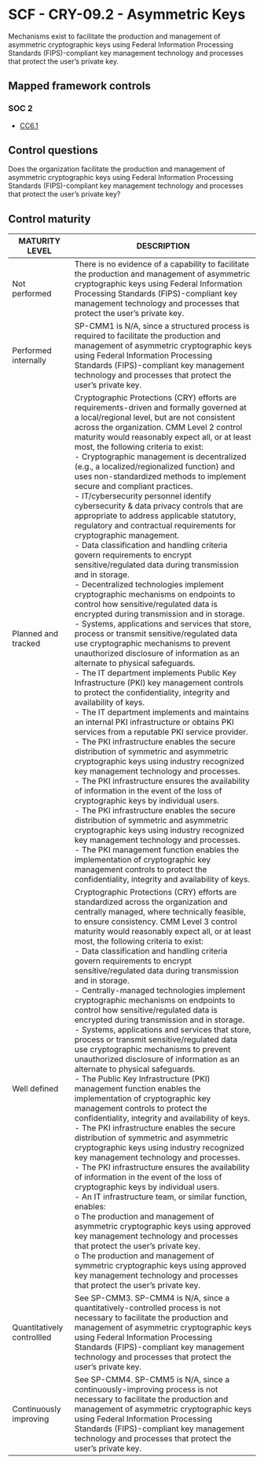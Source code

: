 # SCF - CRY-09.2 - Asymmetric Keys
Mechanisms exist to facilitate the production and management of asymmetric cryptographic keys using Federal Information Processing Standards (FIPS)-compliant key management technology and processes that protect the user’s private key. 
## Mapped framework controls
### SOC 2
- [CC6.1](../soc2/cc61.md)
## Control questions
Does the organization facilitate the production and management of asymmetric cryptographic keys using Federal Information Processing Standards (FIPS)-compliant key management technology and processes that protect the user’s private key? 
## Control maturity
|       MATURITY LEVEL       |                                                                                                                                                                                                                                                                                                                                                                                                                                                                                                                                                                                                                                                                                                                                                                                                                                                                                                                                                                                                                                                                                                DESCRIPTION                                                                                                                                                                                                                                                                                                                                                                                                                                                                                                                                                                                                                                                                                                                                                                                                                                                                                                                                                                                                                                                                                                |
|----------------------------|-----------------------------------------------------------------------------------------------------------------------------------------------------------------------------------------------------------------------------------------------------------------------------------------------------------------------------------------------------------------------------------------------------------------------------------------------------------------------------------------------------------------------------------------------------------------------------------------------------------------------------------------------------------------------------------------------------------------------------------------------------------------------------------------------------------------------------------------------------------------------------------------------------------------------------------------------------------------------------------------------------------------------------------------------------------------------------------------------------------------------------------------------------------------------------------------------------------------------------------------------------------------------------------------------------------------------------------------------------------------------------------------------------------------------------------------------------------------------------------------------------------------------------------------------------------------------------------------------------------------------------------------------------------------------------------------------------------------------------------------------------------------------------------------------------------------------------------------------------------------------------------------------------------------------------------------------------------------------------------------------------------------------------------------------------------------------------------------------------------------------------------------------------------------------------------------------------------|
| Not performed              | There is no evidence of a capability to facilitate the production and management of asymmetric cryptographic keys using Federal Information Processing Standards (FIPS)-compliant key management technology and processes that protect the user’s private key.                                                                                                                                                                                                                                                                                                                                                                                                                                                                                                                                                                                                                                                                                                                                                                                                                                                                                                                                                                                                                                                                                                                                                                                                                                                                                                                                                                                                                                                                                                                                                                                                                                                                                                                                                                                                                                                                                                                                            |
| Performed internally       | SP-CMM1 is N/A, since a structured process is required to facilitate the production and management of asymmetric cryptographic keys using Federal Information Processing Standards (FIPS)-compliant key management technology and processes that protect the user’s private key.                                                                                                                                                                                                                                                                                                                                                                                                                                                                                                                                                                                                                                                                                                                                                                                                                                                                                                                                                                                                                                                                                                                                                                                                                                                                                                                                                                                                                                                                                                                                                                                                                                                                                                                                                                                                                                                                                                                          |
| Planned and tracked        | Cryptographic Protections (CRY) efforts are requirements-driven and formally governed at a local/regional level, but are not consistent across the organization. CMM Level 2 control maturity would reasonably expect all, or at least most, the following criteria to exist:<br>- Cryptographic management is decentralized (e.g., a localized/regionalized function) and uses non-standardized methods to implement secure and compliant practices.<br>- IT/cybersecurity personnel identify cybersecurity & data privacy controls that are appropriate to address applicable statutory, regulatory and contractual requirements for cryptographic management.<br>- Data classification and handling criteria govern requirements to encrypt sensitive/regulated data during transmission and in storage.<br>- Decentralized technologies implement cryptographic mechanisms on endpoints to control how sensitive/regulated data is encrypted during transmission and in storage.<br>- Systems, applications and services that store, process or transmit sensitive/regulated data use cryptographic mechanisms to prevent unauthorized disclosure of information as an alternate to physical safeguards.<br>- The IT department implements Public Key Infrastructure (PKI) key management controls to protect the confidentiality, integrity and availability of keys.<br>- The IT department implements and maintains an internal PKI infrastructure or obtains PKI services from a reputable PKI service provider. <br>- The PKI infrastructure enables the secure distribution of symmetric and asymmetric cryptographic keys using industry recognized key management technology and processes. <br>- The PKI infrastructure ensures the availability of information in the event of the loss of cryptographic keys by individual users. <br>- The PKI infrastructure enables the secure distribution of symmetric and asymmetric cryptographic keys using industry recognized key management technology and processes. <br>- The PKI management function enables the implementation of cryptographic key management controls to protect the confidentiality, integrity and availability of keys. |
| Well defined               | Cryptographic Protections (CRY) efforts are standardized across the organization and centrally managed, where technically feasible, to ensure consistency. CMM Level 3 control maturity would reasonably expect all, or at least most, the following criteria to exist:<br>- Data classification and handling criteria govern requirements to encrypt sensitive/regulated data during transmission and in storage.<br>- Centrally-managed technologies implement cryptographic mechanisms on endpoints to control how sensitive/regulated data is encrypted during transmission and in storage.<br>- Systems, applications and services that store, process or transmit sensitive/regulated data use cryptographic mechanisms to prevent unauthorized disclosure of information as an alternate to physical safeguards.<br>- The Public Key Infrastructure (PKI) management function enables the implementation of cryptographic key management controls to protect the confidentiality, integrity and availability of keys.<br>- The PKI infrastructure enables the secure distribution of symmetric and asymmetric cryptographic keys using industry recognized key management technology and processes. <br>- The PKI infrastructure ensures the availability of information in the event of the loss of cryptographic keys by individual users. <br>- An IT infrastructure team, or similar function, enables:<br>o	The production and management of asymmetric cryptographic keys using approved key management technology and processes that protect the user’s private key. <br>o	The production and management of symmetric cryptographic keys using approved key management technology and processes that protect the user’s private key.                                                                                                                                                                                                                                                                                                                                                                                                                                                          |
| Quantitatively controllled | See SP-CMM3. SP-CMM4 is N/A, since a quantitatively-controlled process is not necessary to facilitate the production and management of asymmetric cryptographic keys using Federal Information Processing Standards (FIPS)-compliant key management technology and processes that protect the user’s private key.                                                                                                                                                                                                                                                                                                                                                                                                                                                                                                                                                                                                                                                                                                                                                                                                                                                                                                                                                                                                                                                                                                                                                                                                                                                                                                                                                                                                                                                                                                                                                                                                                                                                                                                                                                                                                                                                                         |
| Continuously improving     | See SP-CMM4. SP-CMM5 is N/A, since a continuously-improving process is not necessary to facilitate the production and management of asymmetric cryptographic keys using Federal Information Processing Standards (FIPS)-compliant key management technology and processes that protect the user’s private key.                                                                                                                                                                                                                                                                                                                                                                                                                                                                                                                                                                                                                                                                                                                                                                                                                                                                                                                                                                                                                                                                                                                                                                                                                                                                                                                                                                                                                                                                                                                                                                                                                                                                                                                                                                                                                                                                                            |
